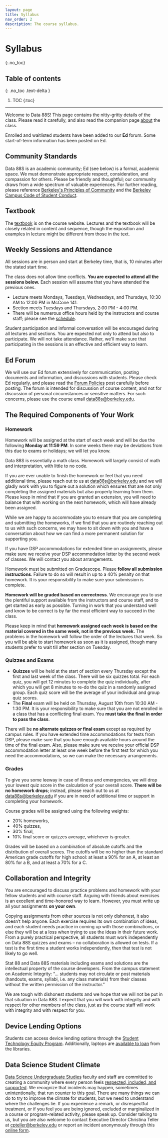 ```yaml
---
layout: page
title: Syllabus
nav_order: 2
description: The course syllabus.
---
```


# Syllabus
{:.no_toc}

## Table of contents
{: .no_toc .text-delta }

1. TOC
{:toc}

---

Welcome to Data 88S! This page contains the nitty-gritty details of the class. Please read it carefully, and also read the companion page [about](about) the class.

Enrolled and waitlisted students have been added to our **Ed** forum. Some start-of-term information has been posted on Ed.

## Community Standards ##
Data 88S is an academic community; Ed (see below) is a formal, academic space. We must demonstrate appropriate respect, consideration, and compassion for others. Please be friendly and thoughtful; our community draws from a wide spectrum of valuable experiences. For further reading, please reference [Berkeley's Principles of Community](https://diversity.berkeley.edu/principles-community) and the [Berkeley Campus Code of Student Conduct](https://conduct.berkeley.edu/wp-content/uploads/2021/02/Code-of-Conduct_January-2016.pdf).


## Textbook ##
The [textbook](textbook) is on the course website. Lectures and the textbook will be closely related in content and sequence, though the exposition and examples in lecture might be different from those in the text. 


## Weekly Sessions and Attendance ##
All sessions are in person and start at Berkeley time, that is, 10 minutes after the stated start time.

The class does not allow time conflicts. **You are expected to attend all the sessions below.** Each session will assume that you have attended the previous ones.

- Lecture meets Mondays, Tuesdays, Wednesdays, and Thursdays, 10:30 AM to 12:00 PM in McCone 141.
- Section meets Tuesdays and Thursdays, 2:00 PM - 4:00 PM. 
- There will be numerous office hours held by the instructors and course staff; please see the [schedule](schedule).

Student participation and informal conversation will be encouraged during all lectures and sections. You are expected not only to attend but also to participate. We will not take attendance. Rather, we'll make sure that participating in the sessions is an effective and efficient way to learn. 


## Ed Forum ##
We will use our Ed forum extensively for communication, posting documents and information, and discussions with students. Please check Ed regularly, and please read the [Forum Policies](https://edstem.org/us/courses/40833/discussion/3212606) post carefully before posting. The forum is intended for discussion of course content, and not for discussion of personal circumstances or sensitive matters. For such concerns, please use the course email [data88s@berkeley.edu](mailto:data88s@berkeley.edu).


## The Required Components of Your Work ##

### Homework ###

Homework will be assigned at the start of each week and will be due the following **Monday at 11:59 PM**. In some weeks there may be deviations from this due to exams or holidays; we will let you know. 

Data 88S is essentially a math class. Homework will largely consist of math and interpretation, with little to no code.

If you are ever unable to finish the homework or feel that you need additional time, please reach out to us at [data88s@berkeley.edu](mailto:data88s@berkeley.edu) and we will gladly work with you to figure out a solution which ensures that are not only completing the assigned materials but also properly learning from them. Please keep in mind that if you are granted an extension, you will need to balance that with working on the next homework, which will have already been assigned.

While we are happy to accommodate you to ensure that you are completing and submitting the homeworks, if we find that you are routinely reaching out to us with such concerns, we may have to sit down with you and have a conversation about how we can find a more permanent solution for supporting you.

If you have DSP accommodations for extended time on assignments, please make sure we receive your DSP accommodation letter by the second week of classes. We will contact you about arrangements. 

Homework must be submitted on Gradescope. Please **follow all submission instructions**. Failure to do so will result in up to a 40% penalty on that homework. It is your responsibility to make sure your submission is complete.

**Homework will be graded based on correctness**. We encourage you to use the plentiful support available from the instructors and course staff, and to get started as early as possible. Turning in work that you understand well and know to be correct is by far the most efficient way to succeed in the class.

Please keep in mind that **homework assigned each week is based on the material covered in the same week, not in the previous week.** The problems in the homework will follow the order of the lectures that week. So you will be able to start homework as soon as it is assigned, though many students prefer to wait till after section on Tuesday.


### Quizzes and Exams ###

- **Quizzes** will be held at the start of section every Thursday except the first and last week of the class. There will be six quizzes total. For each quiz, you will get 12 minutes to complete the quiz individually, after which you will get 8 minutes to re-do the quiz in a randomly assigned group. Each quiz score will be the average of your individual and group quiz scores.
- The **Final** exam will be held on Thursday, August 10th from 10:30 AM - 1:30 PM. It is your responsibility to make sure that you are not enrolled in a class that has a conflicting final exam. You **must take the final in order to pass the class**.

There will be **no alternate quizzes or final exam** except as required by campus rules. If you have extended time accommodations for tests from DSP, please make sure that you have enough available hours around the time of the final exam. Also, please make sure we receive your official DSP accommodation letter at least one week before the first test for which you need the accommodations, so we can make the necessary arrangements.


### Grades ###
To give you some leeway in case of illness and emergencies, we will drop your lowest quiz score in the calculation of your overall score. **There will be no homework drops**; instead, please reach out to us at [data88s@berkeley.edu](mailto:data88s@berkeley.edu) if you are in need of additional time or support in completing your homework.

Course grades will be assigned using the following weights: 

- 20% homeworks,
- 40% quizzes,
- 30% final,
- 10% final score or quizzes average, whichever is greater.

Grades will be based on a combination of absolute cutoffs and the distribution of overall scores. The cutoffs will be no higher than the standard American grade cutoffs for high school: at least a 90% for an A, at least an 80% for a B, and at least a 70% for a C.

## Collaboration and Integrity ##
You are encouraged to discuss practice problems and homework with your fellow students and with course staff. Arguing with friends about exercises is an excellent and time-honored way to learn. However, you must write up all your assignments **on your own**. 

Copying assignments from other sources is not only dishonest, it also doesn’t help anyone. Each exercise requires its own combination of ideas, and each student needs practice in coming up with those combinations, or else they will be at a loss when trying to use the ideas in their future work. From a purely practical perspective, all students must work independently on Data 88S quizzes and exams – no collaboration is allowed on tests. If a test is the first time a student works independently, then that test is not likely to go well. 

Stat 88 and Data 88S materials including exams and solutions are the intellectual property of the course developers. From the campus statement on Academic Integrity: “... students may not circulate or post materials (handouts, exams, syllabi, i.e. any class materials) from their classes without the written permission of the instructor.” 

We are tough with dishonest students and we hope that we will not be put in that situation in Data 88S. I expect that you will work with integrity and with respect for other members of the class, just as the course staff will work with integrity and with respect for you.

## Device Lending Options ##
Students can access device lending options through the [Student Technology Equity Program](https://studenttech.berkeley.edu/devicelending). Additionally, laptops are [available to loan](https://www.lib.berkeley.edu/about/device-lending-policy) from the libraries.

## Data Science Student Climate ##

[Data Science Undergraduate Studies](https://data.berkeley.edu/academics/undergraduate-programs) faculty and staff are committed to creating a community where every person feels [respected, included, and supported](https://data.berkeley.edu/equity-inclusion). We recognize that incidents may happen, sometimes unintentionally, that run counter to this goal. There are many things we can do to try to improve the climate for students, but we need to understand where the challenges lie. If you experience a remark, or disrespectful treatment, or if you feel you are being ignored, excluded or marginalized in a course or program-related activity, please speak up. Consider talking to us, but you are also welcome to contact Executive Director Christina Teller at cpteller@berkeley.edu or report an incident anonymously through this [online form](https://docs.google.com/forms/d/e/1FAIpQLSfBwaUe7VMQz6VzkYFvf4KYwNSTve9iJlBSQyAmsXoSE0LnWw/viewform).
